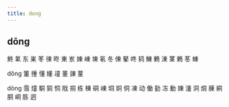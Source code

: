 ```yaml
---
title: dong
---
```


## dōng
鮗
氭
东
崬
笗
徚
昸
東
岽
娻
崠
埬
氡
冬
倲
鼕
咚
鸫
鯟
鶇
涷
菄
鶫
苳
蝀

dǒng
箽
揰
懂
嬞
墥
董
諌
蕫





dòng
霘
燑
駧
狪
恫
戙
挏
栋
棟
硐
崠
垌
姛
侗
凍
动
働
勭
冻
動
娻
湩
洞
烔
腖
絧
胴
峒
胨
迵
